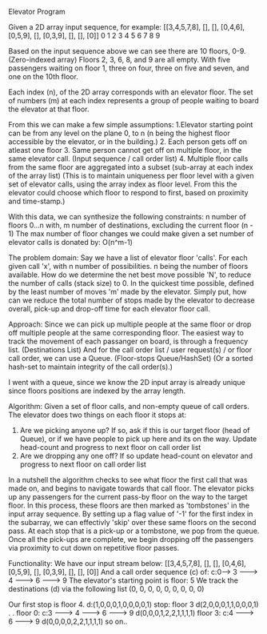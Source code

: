 Elevator Program 

Given a 2D array input sequence, for example:
[[3,4,5,7,8], [], [], [0,4,6], [0,5,9], [], [0,3,9], [], [], [0]]
    0          1   2     3        4      5     6     7   8    9

Based on the input sequence above we can see there are 10 floors, 0-9. (Zero-indexed array)
Floors 2, 3, 6, 8, and 9 are all empty.
With five passengers waiting on floor 1, three on four, three on five and seven, and one on the 10th floor. 

Each index (n), of the 2D array corresponds with an elevator floor.
The set of numbers (m) at each index represents a group of people waiting to board the elevator at that floor.

From this we can make a few simple assumptions:
1.Elevator starting point can be from any level on the plane 0, to n 
    (n being the highest floor accessible by the elevator, or in the building.)
2. Each person gets off on atleast one floor
3. Same person cannot get off on multiple floor, in the same elevator call. (Input sequence / call order list)
4. Multiple floor calls from the same floor are aggregated into a subset (sub-array at each index of the array list)
   (This is to maintain uniqueness per floor level with a given set of elevator calls, using the array index as floor level. 
    From this the elevator could choose which floor to respond to first, based on proximity and time-stamp.)

With this data, we can synthesize the following constraints: 
n number of floors 0...n with,
m number of destinations, excluding the current floor (n - 1)
The max number of floor changes we could make given a set number of elevator calls is donated by:
O(n^m-1)

The problem domain:
Say we have a list of elevator floor 'calls'. For each given call 'x', with n number of possibilities.
n being the number of floors available. How do we determine the net best move possible 'N', to reduce the number of calls (stack size) to 0. In the quickest time possible, defined by the least number of moves 'm' made by the elevator.
Simply put, how can we reduce the total number of stops made by the elevator to decrease overall, 
pick-up and drop-off time for each elevator floor call.

Approach:
Since we can pick up multiple people at the same floor or drop off multiple people at the same corresponding floor.
The easiest way to track the movement of each passanger on board, is through a frequency list. (Destinations List)
And for the call order list / user request(s) / or floor call order, we can use a Queue. (Floor-stops Queue/HashSet)
(Or a sorted hash-set to maintain integrity of the call order(s).)

I went with a queue, since we know the 2D input array is already unique since floors positions are indexed by the array length.

Algorithm: 
Given a set of floor calls, and non-empty queue of call orders. 
The elevator does two things on each floor it stops at:
1. Are we picking anyone up?
    If so, ask if this is our target floor (head of Queue), or if we have people to pick up here and its on the way.
       Update head-count and progress to next floor on call order list
3. Are we dropping any one off?
    If so update head-count on elevator and progress to next floor on call order list

In a nutshell the algorithm checks to see what floor the first call that was made on, and begins to navigate towards that call floor.
The elevator picks up any passengers for the current pass-by floor on the way to the target floor. In this process, these floors are then marked as 'tombstones' in the input array sequence. By setting up a flag value of '-1' for the first index in the subarray, we can effectivly 'skip' over these same floors on the second pass. At each stop that is a pick-up or a tombstone, we pop from the queue.
Once all the pick-ups are complete, we begin dropping off the passengers via proximity to cut down on repetitive floor passes.

Functionality: 
We have our input stream below: 
[[3,4,5,7,8], [], [], [0,4,6], [0,5,9], [], [0,3,9], [], [], [0]]
And a call order sequence (c) of:
c:0--> 3 ---> 4 ---> 6 ---> 9
The elevator's starting point is floor: 5
We track the destinations (d) via the following list
(0, 0, 0, 0, 0, 0, 0, 0, 0)

Our first stop is floor 4. 
d:(1,0,0,0,1,0,0,0,0,1)
stop: floor 3
d(2,0,0,0,1,1,0,0,0,1)
.
.
floor 0: 
c:3 ---> 4 ---> 6 ---> 9
d(0,0,0,1,2,2,1,1,1,1)
floor 3: 
c:4 ---> 6 ---> 9
d(0,0,0,0,2,2,1,1,1,1)
so on..
